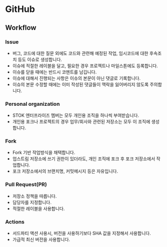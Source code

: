 # GitHub

## Workflow

### Issue
- 버그, 코드에 대한 질문 외에도 코드와 관련해 예정된 작업, 임시코드에 대한 후속조치 등도 이슈로 생성합니다.
- 이슈에 적절한 레이블을 달고, 필요한 경우 프로젝트나 마일스톤에도 등록합니다.
- 이슈를 닫을 때에는 반드시 코멘트를 남깁니다.
- 이슈에 대해서 진행되는 사항은 이슈의 본문이 아닌 댓글로 기록합니다.
- 이슈의 본문 수정할 때에는 이미 작성된 댓글들이 맥락을 잃어버리지 않도록 주의합니다.

### Personal organization
- STOK 엔터프라이즈 멤버는 모두 개인용 조직을 하나씩 부여받습니다.
- 개인용 포크나 프로젝트의 경우 업무/회사와 관련된 저장소는 모두 이 조직에 생성합니다.

### Fork
- Fork 기반 작업방식을 채택합니다.
- 업스트림 저장소에 쓰기 권한이 있더라도, 개인 조직에 포크 후 포크 저장소에서 작업합니다.
- 포크 저장소에서의 브랜치명, 커밋메시지 등은 자유입니다.

### Pull Request(PR)
- 저장소 정책을 따릅니다.
- 담당자를 지정합니다.
- 적절한 레이블을 사용합니다.

### Actions
- 서드파티 액션 사용시, 버전을 사용하기보다 SHA 값을 지정해서 사용합니다.
- 가급적 최신 버전을 사용합니다.
